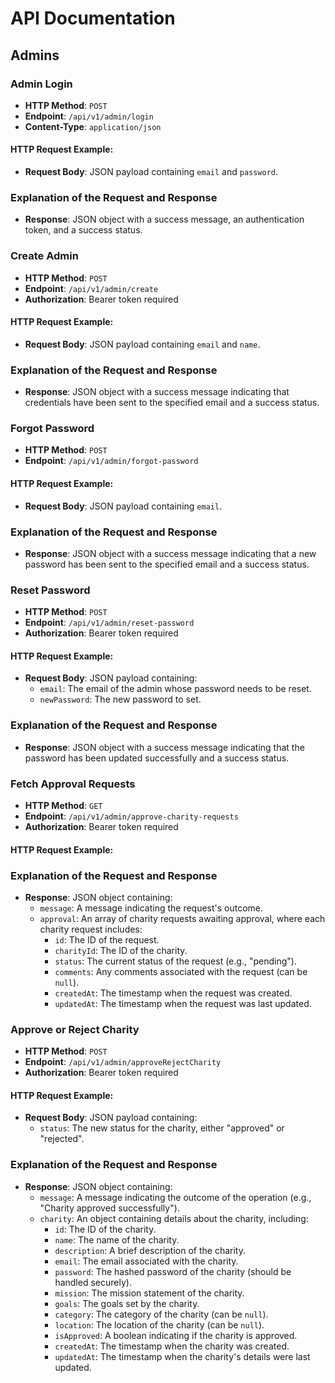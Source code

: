 # API Documentation

## Admins

### Admin Login

- **HTTP Method**: `POST`
- **Endpoint**: `/api/v1/admin/login`
- **Content-Type**: `application/json`

#### HTTP Request Example:

- **Request Body**: JSON payload containing `email` and `password`.

### Explanation of the Request and Response

- **Response**: JSON object with a success message, an authentication token, and a success status.

### Create Admin

- **HTTP Method**: `POST`
- **Endpoint**: `/api/v1/admin/create`
- **Authorization**: Bearer token required

#### HTTP Request Example:

- **Request Body**: JSON payload containing `email` and `name`.

### Explanation of the Request and Response

- **Response**: JSON object with a success message indicating that credentials have been sent to the specified email and a success status.

### Forgot Password

- **HTTP Method**: `POST`
- **Endpoint**: `/api/v1/admin/forgot-password`

#### HTTP Request Example:

- **Request Body**: JSON payload containing `email`.

### Explanation of the Request and Response

- **Response**: JSON object with a success message indicating that a new password has been sent to the specified email and a success status.

### Reset Password

- **HTTP Method**: `POST`
- **Endpoint**: `/api/v1/admin/reset-password`
- **Authorization**: Bearer token required

#### HTTP Request Example:
- **Request Body**: JSON payload containing:
  - `email`: The email of the admin whose password needs to be reset.
  - `newPassword`: The new password to set.

### Explanation of the Request and Response
- **Response**: JSON object with a success message indicating that the password has been updated successfully and a success status.


### Fetch Approval Requests

- **HTTP Method**: `GET`
- **Endpoint**: `/api/v1/admin/approve-charity-requests`
- **Authorization**: Bearer token required

#### HTTP Request Example:

### Explanation of the Request and Response

- **Response**: JSON object containing:
  - `message`: A message indicating the request's outcome.
  - `approval`: An array of charity requests awaiting approval, where each charity request includes:
    - `id`: The ID of the request.
    - `charityId`: The ID of the charity.
    - `status`: The current status of the request (e.g., "pending").
    - `comments`: Any comments associated with the request (can be `null`).
    - `createdAt`: The timestamp when the request was created.
    - `updatedAt`: The timestamp when the request was last updated.


### Approve or Reject Charity

- **HTTP Method**: `POST`
- **Endpoint**: `/api/v1/admin/approveRejectCharity`
- **Authorization**: Bearer token required

#### HTTP Request Example:
- **Request Body**: JSON payload containing:
  - `status`: The new status for the charity, either "approved" or "rejected".

### Explanation of the Request and Response

- **Response**: JSON object containing:
  - `message`: A message indicating the outcome of the operation (e.g., "Charity approved successfully").
  - `charity`: An object containing details about the charity, including:
    - `id`: The ID of the charity.
    - `name`: The name of the charity.
    - `description`: A brief description of the charity.
    - `email`: The email associated with the charity.
    - `password`: The hashed password of the charity (should be handled securely).
    - `mission`: The mission statement of the charity.
    - `goals`: The goals set by the charity.
    - `category`: The category of the charity (can be `null`).
    - `location`: The location of the charity (can be `null`).
    - `isApproved`: A boolean indicating if the charity is approved.
    - `createdAt`: The timestamp when the charity was created.
    - `updatedAt`: The timestamp when the charity's details were last updated.


